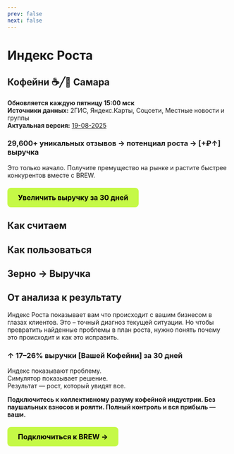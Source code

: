 ```yaml
---
prev: false
next: false
---
```


# Индекс Роста

## Кофейни ☕️╱🚀 Самара

**Обновляется каждую пятницу 15:00 мск** <br>
**Источники данных:** 2ГИС, Яндекс.Карты, Соцсети, Местные новости и группы <br>
**Актуальная версия:** [19-08-2025](/radar/index-smr/changelog/19-08-2025) <br>

### 29,600+ уникальных отзывов → потенциал роста → [+₽↑] выручка

Это только начало. Получите премущество на рынке и растите быстрее конкурентов вместе с BREW.

<div class="start-button-container">
  <a href="/radar/index-smr/overview#от-анализа-к-результату" class="btn btn-primary" rel="noopener noreferrer">Увеличить выручку за 30 дней</a>
</div>

<IndexSMRTest />

## Как считаем
<GrowthIndexMethod />

## Как пользоваться
<IndexGuide />

## Зерно → Выручка
<CoffeeGlossaryTabs />

## От анализа к результату

Индекс Роста показывает вам что происходит с вашим бизнесом в глазах клиентов. Это – точный диагноз текущей ситуации. Но чтобы превратить найденные проблемы в план роста, нужно понять почему это происходит и как это исправить.

<IndexPlans />

### ↑ 17–26% выручки [Вашей Кофейни] за 30 дней

Индекс показывают проблему. <br>
Симулятор показывает решение. <br>
Результат — рост, который увидят все. <br>

**Подключитесь к коллективному разуму кофейной индустрии. Без паушальных взносов и роялти. Полный контроль и вся прибыль — ваши.**

<div class="start-button-container">
  <a href="/brew/membership" class="btn btn-primary" rel="noopener noreferrer">Подключиться к BREW →</a>
</div>

<style>
/* --- ОБЩИЕ СТИЛИ ДЛЯ ВСЕХ КНОПОК --- */
.btn {
  display: inline-block;
  padding: 12px 24px;
  border-radius: 8px;
  font-weight: 700;
  font-size: 16px;
  text-align: center;
  text-decoration: none;
  transition: all 0.3s ease;
  cursor: pointer;
  border: none;
  margin: 10px 0;
}

.btn:hover {
  transform: translateY(-2px);
  text-decoration: none !important;
}

/* --- СТИЛЬ ОСНОВНОЙ КНОПКИ (ЯРКАЯ) --- */
.btn-primary {
  background-color: #C5F946; /* Яркий лаймовый */
  color: #000 !important;
}

.btn-primary:hover {
  background-color: #347b6c; /* Темный при наведении */
  color: white !important;
}

/* --- Контейнер для отдельной кнопки --- */
.start-button-container {
  margin: 20px 0;
  text-align: left;
}

.start-button-container .btn {
  display: inline-block;
  margin: 0;
}
</style>
